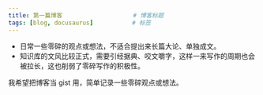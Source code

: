 ```yaml
---
title: 第一篇博客                    # 博客标题
tags: [blog, docusaurus]           # 标签
---
```


<!--truncate-->

- 日常一些零碎的观点或想法，不适合提出来长篇大论、单独成文。
- 知识库的文风比较正式，需要引经据典、咬文嚼字，这样一来写作的周期也会被拉长，这也削弱了零碎写作的积极性。

我希望把博客当 gist 用，简单记录一些零碎观点或想法。